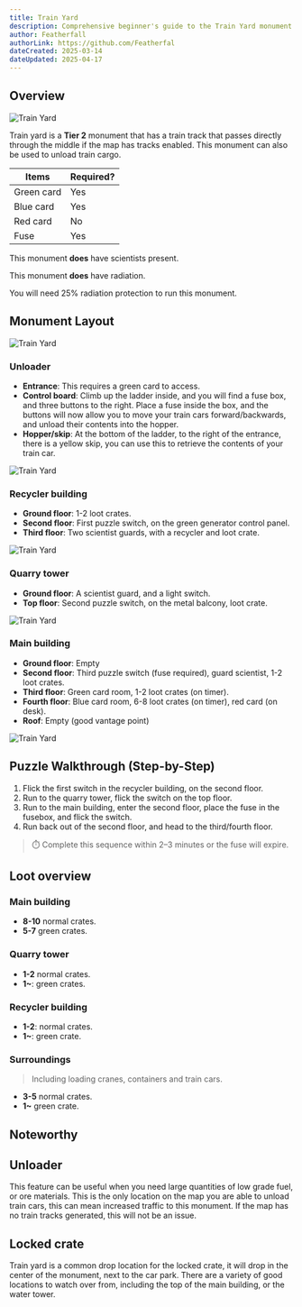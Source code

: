 ```yaml
---
title: Train Yard
description: Comprehensive beginner's guide to the Train Yard monument including layout and loot positions for new players.
author: Featherfall
authorLink: https://github.com/Featherfal
dateCreated: 2025-03-14
dateUpdated: 2025-04-17
---
```


## Overview

![Train Yard](/wiki/image/monuments/train-yard-title.jpg)

Train yard is a **Tier 2** monument that has a train track that passes directly through the middle if the map has tracks enabled. This monument can also be used to unload train cargo.

| Items | Required? |
|-------------|------|
| Green card | Yes |
| Blue card | Yes | 
| Red card | No | 
| Fuse | Yes |

This monument **does** have scientists present. 

This monument **does** have radiation.

You will need 25% radiation protection to run this monument.

## Monument Layout

![Train Yard](/wiki/image/monuments/train-yard-aerial.jpg)

### Unloader
- **Entrance**: This requires a green card to access.
- **Control board**: Climb up the ladder inside, and you will find a fuse box, and three buttons to the right. Place a fuse inside the box, and the buttons will now allow you to move your train cars forward/backwards, and unload their contents into the hopper.
- **Hopper/skip**: At the bottom of the ladder, to the right of the entrance, there is a yellow skip, you can use this to retrieve the contents of your train car.

![Train Yard](/wiki/image/monuments/train-yard-unloader.jpg)

### Recycler building
- **Ground floor**: 1-2 loot crates.
- **Second floor**: First puzzle switch, on the green generator control panel.
- **Third floor**: Two scientist guards, with a recycler and loot crate.

![Train Yard](/wiki/image/monuments/train-yard-recycler.jpg)

### Quarry tower
- **Ground floor**: A scientist guard, and a light switch.
- **Top floor**: Second puzzle switch, on the metal balcony, loot crate.

![Train Yard](/wiki/image/monuments/train-yard-tower.jpg)

### Main building
- **Ground floor**: Empty
- **Second floor**: Third puzzle switch (fuse required), guard scientist, 1-2 loot crates.
- **Third floor**: Green card room, 1-2 loot crates (on timer).
- **Fourth floor**: Blue card room, 6-8 loot crates (on timer), red card (on desk).
- **Roof**: Empty (good vantage point)

![Train Yard](/wiki/image/monuments/train-yard-main.jpg)

## Puzzle Walkthrough (Step-by-Step)

1. Flick the first switch in the recycler building, on the second floor.
2. Run to the quarry tower, flick the switch on the top floor.
3. Run to the main building, enter the second floor, place the fuse in the fusebox, and flick the switch.
4. Run back out of the second floor, and head to the third/fourth floor.

> ⏱️ Complete this sequence within 2–3 minutes or the fuse will expire.

## Loot overview

### Main building
- **8-10** normal crates.
- **5-7** green crates.

### Quarry tower
- **1-2** normal crates.
- **1~**: green crates.

### Recycler building
- **1-2**: normal crates.
- **1~**: green crate.

### Surroundings
>Including loading cranes, containers and train cars.

- **3-5** normal crates.
- **1~** green crate.

## Noteworthy

## Unloader
This feature can be useful when you need large quantities of low grade fuel, or ore materials. This is the only location on the map you are able to unload train cars, this can mean increased traffic to this monument. If the map has no train tracks generated, this will not be an issue.

## Locked crate
Train yard is a common drop location for the locked crate, it will drop in the center of the monument, next to the car park. There are a variety of good locations to watch over from, including the top of the main building, or the water tower.

